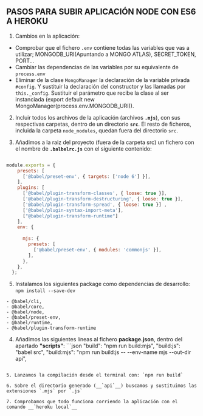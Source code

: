 ## PASOS PARA SUBIR APLICACIÓN NODE CON ES6 A HEROKU

1. Cambios en la aplicación:
  - Comprobar que el fichero `.env` contiene todas las variables que vas a utilizar; MONGODB_URI(Apuntando a MONGO ATLAS), SECRET_TOKEN, PORT...
  - Cambiar las dependencias de las variables por su equivalente de `process.env`
  - Eliminar de la clase `MongoManager` la declaración de la variable privada `#config`. Y sustituir la declaración del constructor y las llamadas por `this._config`. Sustituir el parámetro que recibe la clase al ser instanciada (export default new MongoManager(process.env.MONGODB_URI)).

2. Incluir todos los archivos de la aplicación (archivos __`.mjs`__), con sus respectivas carpetas, dentro de un directorio __`src`__. El resto de ficheros, incluida la carpeta `node_modules`, quedan fuera del directorio `src`.

3. Añadimos a la raiz del proyecto (fuera de la carpeta src) un fichero con el nombre de __`.balbelrc.js`__ con el siguiente contenido:

```javascript

module.exports = { 
    presets: [
      ['@babel/preset-env', { targets: ['node 6'] }],
    ],
    plugins: [
      ['@babel/plugin-transform-classes', { loose: true }],
      ['@babel/plugin-transform-destructuring', { loose: true }],
      ['@babel/plugin-transform-spread', { loose: true }] ,
      ['@babel/plugin-syntax-import-meta'],
      ["@babel/plugin-transform-runtime"] 
    ],
    env: { 
     
      mjs: {
        presets: [
          ['@babel/preset-env', { modules: 'commonjs' }],
        ], 
      },
    },
  };
  ```
  5. Instalamos los siguientes package como dependencias de desarrollo: `npm install --save-dev`
  
    - @babel/cli,
    - @babel/core,
    - @babel/node,
    - @babel/preset-env,
    - @babel/runtime,
    - @babel/plugin-transform-runtime
  
  4. Añadimos las siguientes líneas al fichero __package.json__, dentro del apartado __"scripts"__:
    ```json
    "build": "npm run build:mjs",
    "build:js": "babel src",
    "build:mjs": "npm run build:js -- --env-name mjs --out-dir api",
   ```
  
  5. Lanzamos la compilación desde el terminal con: `npm run build`
  
  6. Sobre el directorio generado (__`api`__) buscamos y sustituimos las extensiones `.mjs` por `.js`
  
  7. Comprobamos que todo funciona corriendo la aplicación con el comando __`heroku local`__
  
   

  
  
